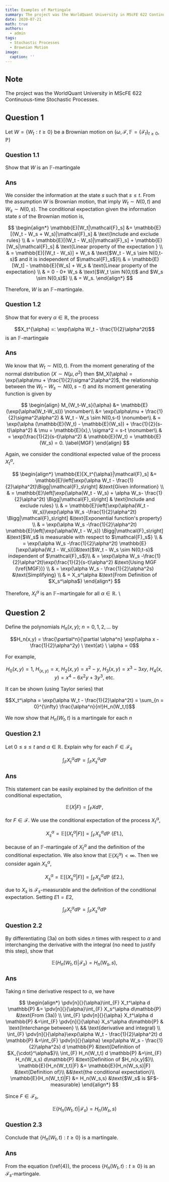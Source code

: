 ```yaml
---
title: Examples of Martingale
summary: The project was the WorldQuant University in MScFE 622 Continuous-time Stochastic Processes.
date: 2020-07-21
math: true
authors:
  - admin
tags:
  - Stochastic Processes
  - Brownian Motion
image:
  caption: ''
---
```


<div style="font-size: 16px;">

## Note

The project was the WorldQuant University in MScFE 622 Continuous-time Stochastic Processes.

## Question 1

Let $W = \{W_t : t \geq 0\}$ be a Brownian motion on $(\omega, \mathcal{F}, \mathbb{F} = (\mathcal{F}_t)_{t \geq 0},  \mathbb{P})$

### Question 1.1

Show that $W$ is an $\mathbb{F}$-martingale 

### Ans

We consider the information at the state $s$ such that $s \leq t$. From the assumption $W$ is Brownian motion, that imply $W_t \sim N(0,t)$ and $W_s \sim N(0,s)$. The conditional expectation given the information state $s$ of the Brownian motion is,

$$
\begin{align*}
\mathbb{E}[W_t|\mathcal{F}_s] &= \mathbb{E}[(W_t - W_s + W_s)|\mathcal{F}_s] & \text{Include and exclude rules} \\
&   = \mathbb{E}[(W_t - W_s)|\mathcal{F}_s]  + \mathbb{E}[W_s|\mathcal{F}_s] & \text{Linear property of the expectation } \\
& = \mathbb{E}[(W_t - W_s)] +  W_s & \text{$W_t - W_s \sim N(0,t-s)$ and it is independent of $\mathcal{F}_s$}\\
&   = \mathbb{E}[W_t] - \mathbb{E}[W_s] + W_s & \text{Linear property of the expectation} \\
& = 0 - 0+ W_s & \text{$W_t \sim N(0,t)$ and $W_s \sim N(0,s)$} \\
& = W_s.
\end{align*} 
$$

Therefore, $W$ is an $\mathbb{F}-$martingale. 

### Question 1.2
Show that for every $\alpha \in \mathbb{R}$, the process

$$X_t^{\alpha} =: \exp(\alpha W_t - \frac{1}{2}\alpha^2t)$$
is an $\mathbb{F}$-martingale

### Ans

We know that $W_t \sim N(0,t)$. From the moment generating of the normal distribution ($X \sim N(\mu,\sigma^2)$ then $M_X(\alpha) = \exp(\alpha\mu +  \frac{1}{2}\sigma^2\alpha^2)$,  the relationship between the $W_t-W_s \sim N(0,s-t)$ and its moment generating function is given by

$$
\begin{align}
M_{W_t-W_s}(\alpha) &= \mathbb{E}(\exp(\alpha(W_t-W_s))) \nonumber\\
 &=  \exp(\alpha\mu +  \frac{1}{2}\sigma^2\alpha^2) & W_t - W_s \sim N(0,s-t) \nonumber\\
& = \exp(\alpha (\mathbb{E}(W_t) - \mathbb{E}(W_s)) +  \frac{1}{2}(s-t)\alpha^2) & \mu = \mathbb{E}(x),\ \sigma^2 = s-t  \nonumber\\
& =  \exp(\frac{1}{2}(s-t)\alpha^2) & \mathbb{E}(W_t) = \mathbb{E}(W_s) = 0. \label{MGF} 
\end{align}
$$

Again,  we consider the conditional expected value of the process $X_t^\alpha$,

$$
\begin{align*}
\mathbb{E}[X_t^{\alpha}|\mathcal{F}_s]  &= \mathbb{E}\left[\exp(\alpha W_t - \frac{1}{2}\alpha^2t)\Bigg|\mathcal{F}_s\right] &\text{Given information} \\
& = \mathbb{E}\left[\exp(\alpha(W_t - W_s) + \alpha W_s- \frac{1}{2}\alpha^2t) \Bigg|\mathcal{F}_s\right] &  \text{Include and exclude rules} \\
& =  \mathbb{E}\left[\exp(\alpha(W_t - W_s))\exp(\alpha W_s -\frac{1}{2}\alpha^2t) \Bigg|\mathcal{F}_s\right] &\text{Exponential function's property} \\
& =  \exp(\alpha W_s -\frac{1}{2}\alpha^2t)  \mathbb{E}\left[\exp(\alpha(W_t - W_s)) \Bigg|\mathcal{F}_s\right] &\text{$W_s$ is measurable with respect to $\mathcal{F}_s$} \\
& =  \exp(\alpha W_s -\frac{1}{2}\alpha^2t) \mathbb{E}[\exp(\alpha(W_t - W_s))]&\text{$W_t - W_s \sim N(0,t-s)$ independent of $\mathcal{F}_s$}\\
& =   \exp(\alpha W_s -\frac{1}{2}\alpha^2t)\exp(\frac{1}{2}(s-t)\alpha^2)  &\text{Using MGF (\ref{MGF})} \\
& =    \exp(\alpha W_s - \frac{1}{2}\alpha^2s)  &\text{Simplifying} \\
& =   X_s^\alpha &\text{From Definition of $X_s^\alpha$} 
\end{align*}
$$

Therefore, $X_t^\alpha$ is an $\mathbb{F}-$martingale for all $\alpha \in \mathbb{R}$. \\


## Question 2

Define the polynomials $H_n(x,y); \ n = 0,1,2,\dots$ by

$$H_n(x,y) = \frac{\partial^n}{\partial \alpha^n} \exp(\alpha x - \frac{1}{2}\alpha^2y) \ \text{at} \ \alpha = 0$$

For example,

$$H_0(x,y) = 1, \ H_(x,y) =x, \ H_2(x,y) = x^2-y, \ H_3(x,y) = x^3-3xy,\ H_4(x,y) = x^4-6x^2y+3y^3, \ \text{etc.}$$

It can be shown (using Taylor series) that

$$X_t^\alpha = \exp(\alpha W_t - \frac{1}{2}\alpha^2t) = \sum_{n = 0}^{\infty} \frac{\alpha^n}{n!}H_n(W_t,t)$$

We now show that $H_n(W_t,t)$ is a martingale for each $n$

### Question 2.1

Let $0 \leq s \leq t$ and $\alpha \in \mathbb{R}$. Explain why for each $F \in \mathcal{F}_s$


$$\int_{F} X_t^\alpha d \mathbb{P} = \int_{F} X_s^\alpha d\mathbb{P}$$

### Ans

This statement can be easily explained by the definition of the conditional expectation,

$$\mathbb{E}(X|F) = \int_F X d\mathbb{P},$$

for $F \in \mathcal{F}$. We use the conditional expectation of the process $X_t^\alpha$, 

$$
X_s^\alpha = \mathbb{E}[(X_t^\alpha|F)]=  \int_{F} X_s^\alpha d\mathbb{P} \ (E1.), 
$$

because of  an $\mathbb{F}$-martingale of $X_t^\alpha$ and the definition of the conditional expectation. We also know that $\mathbb{E}(X_t^\alpha) < \infty$. Then we consider again $X_s^\alpha$,

$$
X_s^\alpha = \mathbb{E}[(X_s^\alpha|F)]=  \int_{F} X_s^\alpha d\mathbb{P} \ (E2.), 
$$

due to $X_s$ is $\mathcal{F}_s$-measurable and the definition of the conditional expectation. Setting $E1 = E2$, 

$$\int_{F} X_t^\alpha d \mathbb{P} = \int_{F} X_s^\alpha d\mathbb{P}$$

### Question 2.2

By differentiating (3a) on both sides $n$ times with respect to $\alpha$ and interchanging the derivative with the integral (no need to justify this step), show that 

$$\mathbb{E}(H_n(W_t,t)|\mathcal{F}_s) = H_n(W_s,s),$$

### Ans

Taking $n$ time derivative respect to $\alpha$, we have

$$
\begin{align*}
\pdv[n]{}{\alpha}\int_{F} X_t^\alpha d \mathbb{P} &= \pdv[n]{}{\alpha}\int_{F} X_s^\alpha d\mathbb{P} &\text{From (3a)}  \\
\int_{F} \pdv[n]{}{\alpha} X_t^\alpha d \mathbb{P} &=\int_{F}  \pdv[n]{}{\alpha} X_s^\alpha d\mathbb{P} & \text{Interchange between} \\
&& \text{derivative and integral} \\
\int_{F} \pdv[n]{}{\alpha}\exp(\alpha W_t - \frac{1}{2}\alpha^2t) d \mathbb{P} &=\int_{F}  \pdv[n]{}{\alpha} \exp(\alpha W_s - \frac{1}{2}\alpha^2s) d \mathbb{P} &\text{Definition of $X_{\cdot}^\alpha$}\\
\int_{F} H_n(W_t,t)  d \mathbb{P} &=\int_{F} H_n(W_s,s)  d\mathbb{P} &\text{Definition of $H_n(x,y)$}\\
\mathbb{E}(H_n(W_t,t)|F)  &= \mathbb{E}(H_n(W_s,s)|F) &\text{Definition of}\\
&&\text{the conditional expectation}\\
\mathbb{E}(H_n(W_t,t)|F)  &=  H_n(W_s,s) &\text{$W_s$ is $F$-measurable}
\end{align*} 
$$

Since $F \in \mathcal{F}_s$, 

$$
\mathbb{E}(H_n(W_t,t)|\mathcal{F}_s)  =  H_n(W_s,s)
$$


### Question 2.3

Conclude that $\{ H_n(W_t,t) : t \geq 0 \}$ is a martingale.


### Ans

From the equation (\ref{4}), the process $\{ H_n(W_t,t) : t \geq 0 \}$ is an $\mathcal{F}_s$-martingale.

</div>
